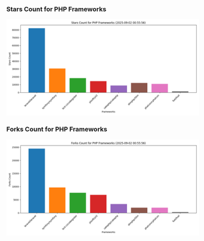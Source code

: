 ### Stars Count for PHP Frameworks

![Stars Chart](./archive/charts/20250902005556_stars_count.png)

### Forks Count for PHP Frameworks

![Forks Chart](./archive/charts/20250902005556_forks_count.png)

